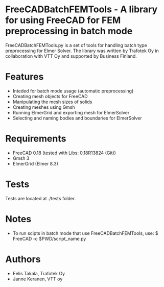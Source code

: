 # FreeCADBatchFEMTools - A library for using FreeCAD for FEM preprocessing in batch mode
FreeCADBatchFEMTools.py is a set of tools for handling batch type preprocessing for 
Elmer Solver. The library was written by Trafotek Oy in collaboration with VTT Oy and 
supported by Business Finland.

# Features
- Inteded for batch mode usage (automatic preprocessing)
- Creating mesh objects for FreeCAD
- Manipulating the mesh sizes of solids
- Creating meshes using Gmsh
- Running ElmerGrid and exporting mesh for ElmerSolver
- Selecting and naming bodies and boundaries for ElmerSolver

# Requirements
- FreeCAD 0.18 (tested with Libs: 0.18R13824 (Git))
- Gmsh 3
- ElmerGrid (Elmer 8.3)

# Tests

Tests are located at ./tests folder.

# Notes
- To run scipts in batch mode that use FreeCADBatchFEMTools, use:
$ FreeCAD -c $PWD/script_name.py

# Authors
- Eelis Takala, Trafotek Oy
- Janne Keranen, VTT oy

